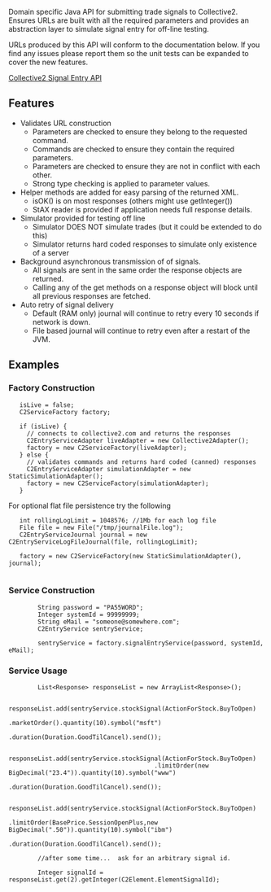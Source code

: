 Domain specific Java API for submitting trade signals to Collective2.  Ensures URLs are built with all the required parameters and provides an abstraction layer to simulate signal entry for off-line testing.


URLs produced by this API will conform to the documentation below.  If you find any issues please report them so the unit tests can be expanded to cover the new features.

[Collective2 Signal Entry API](http://collective2.com/content/automation.htm)

## Features ##
  * Validates URL construction
    * Parameters are checked to ensure they belong to the requested command.
    * Commands are checked to ensure they contain the required parameters.
    * Parameters are checked to ensure they are not in conflict with each other.
    * Strong type checking is applied to parameter values.
  * Helper methods are added for easy parsing of the returned XML.
    * isOK() is on most responses (others might use getInteger())
    * StAX reader is provided if application needs full response details.
  * Simulator provided for testing off line
    * Simulator DOES NOT simulate trades (but it could be extended to do this)
    * Simulator returns hard coded responses to simulate only existence of a server
  * Background asynchronous transmission of of signals.
    * All signals are sent in the same order the response objects are returned.
    * Calling any of the get methods on a response object will block until all previous responses are fetched.
  * Auto retry of signal delivery
    * Default (RAM only) journal will continue to retry every 10 seconds if network is down.
    * File based journal will continue to retry even after a restart of the JVM.



## Examples ##
### Factory Construction ###
```
   isLive = false;
   C2ServiceFactory factory;

   if (isLive) {
     // connects to collective2.com and returns the responses
     C2EntryServiceAdapter liveAdapter = new Collective2Adapter();
     factory = new C2ServiceFactory(liveAdapter);
   } else {
     // validates commands and returns hard coded (canned) responses
     C2EntryServiceAdapter simulationAdapter = new StaticSimulationAdapter();
     factory = new C2ServiceFactory(simulationAdapter);
   }
```

For optional flat file persistence try the following
```
   int rollingLogLimit = 1048576; //1Mb for each log file
   File file = new File("/tmp/journalFile.log");
   C2EntryServiceJournal journal = new C2EntryServiceLogFileJournal(file, rollingLogLimit);

   factory = new C2ServiceFactory(new StaticSimulationAdapter(), journal);
            
```

### Service Construction ###
```
        String password = "PA55WORD";
        Integer systemId = 99999999;
        String eMail = "someone@somewhere.com";
        C2EntryService sentryService;

        sentryService = factory.signalEntryService(password, systemId, eMail);

```

### Service Usage ###
```
        List<Response> responseList = new ArrayList<Response>();

        responseList.add(sentryService.stockSignal(ActionForStock.BuyToOpen)
                                      .marketOrder().quantity(10).symbol("msft")
                                      .duration(Duration.GoodTilCancel).send());

        responseList.add(sentryService.stockSignal(ActionForStock.BuyToOpen)
                                        .limitOrder(new BigDecimal("23.4")).quantity(10).symbol("www")
                                        .duration(Duration.GoodTilCancel).send());

        responseList.add(sentryService.stockSignal(ActionForStock.BuyToOpen)
                                        .limitOrder(BasePrice.SessionOpenPlus,new BigDecimal(".50")).quantity(10).symbol("ibm")
                                        .duration(Duration.GoodTilCancel).send());

        //after some time...  ask for an arbitrary signal id.

        Integer signalId = responseList.get(2).getInteger(C2Element.ElementSignalId);

```